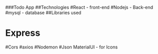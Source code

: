 ###Todo App
##Technologies
#React - front-end
#Nodejs - Back-end
#mysql - database
##Libraries used
# Express
#Cors
#axios
#Nodemon
#Json
MaterialUI - for Icons
